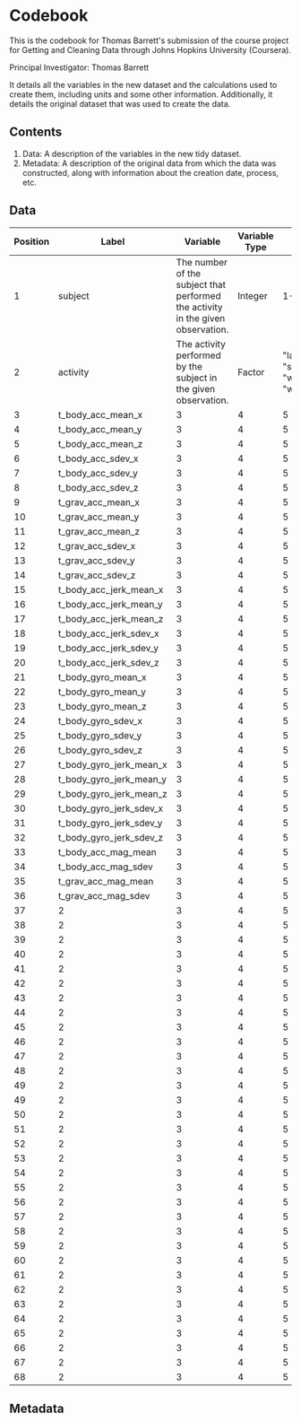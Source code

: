 # Codebook

This is the codebook for Thomas Barrett's submission of the course project for Getting and Cleaning Data through Johns Hopkins University (Coursera).

Principal Investigator: Thomas Barrett

It details all the variables in the new dataset and the calculations used to create them, including units and some other information. Additionally, it details the original dataset that was used to create the data.

## Contents
1. Data: A description of the variables in the new tidy dataset.
2. Metadata: A description of the original data from which the data was constructed, along with information about the creation date, process, etc.

## Data

Position | Label | Variable | Variable Type | Allowable Values | Comments
--- | --- | --- | --- | --- | ---
1 | subject | The number of the subject that performed the activity in the given observation. | Integer | 1-30 |
2 | activity | The activity performed by the subject in the given observation. | Factor | "laying", "sitting", "standing", "walking", "walking_downstairs", "walking_upstairs" | The factor levels are in the order listed to the left.
3 | t_body_acc_mean_x | 3 | 4 | 5 | 6
4 | t_body_acc_mean_y | 3 | 4 | 5 | 6
5 | t_body_acc_mean_z | 3 | 4 | 5 | 6
6 | t_body_acc_sdev_x | 3 | 4 | 5 | 6
7 | t_body_acc_sdev_y | 3 | 4 | 5 | 6
8 | t_body_acc_sdev_z | 3 | 4 | 5 | 6
9 | t_grav_acc_mean_x | 3 | 4 | 5 | 6
10 | t_grav_acc_mean_y | 3 | 4 | 5 | 6
11 | t_grav_acc_mean_z | 3 | 4 | 5 | 6
12 | t_grav_acc_sdev_x | 3 | 4 | 5 | 6
13 | t_grav_acc_sdev_y | 3 | 4 | 5 | 6
14 | t_grav_acc_sdev_z | 3 | 4 | 5 | 6
15 | t_body_acc_jerk_mean_x | 3 | 4 | 5 | 6
16 | t_body_acc_jerk_mean_y | 3 | 4 | 5 | 6
17 | t_body_acc_jerk_mean_z | 3 | 4 | 5 | 6
18 | t_body_acc_jerk_sdev_x | 3 | 4 | 5 | 6
19 | t_body_acc_jerk_sdev_y | 3 | 4 | 5 | 6
20 | t_body_acc_jerk_sdev_z | 3 | 4 | 5 | 6
21 | t_body_gyro_mean_x | 3 | 4 | 5 | 6
22 | t_body_gyro_mean_y | 3 | 4 | 5 | 6
23 | t_body_gyro_mean_z | 3 | 4 | 5 | 6
24 | t_body_gyro_sdev_x | 3 | 4 | 5 | 6
25 | t_body_gyro_sdev_y | 3 | 4 | 5 | 6
26 | t_body_gyro_sdev_z | 3 | 4 | 5 | 6
27 | t_body_gyro_jerk_mean_x | 3 | 4 | 5 | 6
28 | t_body_gyro_jerk_mean_y | 3 | 4 | 5 | 6
29 | t_body_gyro_jerk_mean_z | 3 | 4 | 5 | 6
30 | t_body_gyro_jerk_sdev_x | 3 | 4 | 5 | 6
31 | t_body_gyro_jerk_sdev_y | 3 | 4 | 5 | 6
32 | t_body_gyro_jerk_sdev_z | 3 | 4 | 5 | 6
33 | t_body_acc_mag_mean | 3 | 4 | 5 | 6
34 | t_body_acc_mag_sdev | 3 | 4 | 5 | 6
35 | t_grav_acc_mag_mean | 3 | 4 | 5 | 6
36 | t_grav_acc_mag_sdev | 3 | 4 | 5 | 6
37 | 2 | 3 | 4 | 5 | 6
38 | 2 | 3 | 4 | 5 | 6
39 | 2 | 3 | 4 | 5 | 6
40 | 2 | 3 | 4 | 5 | 6
41 | 2 | 3 | 4 | 5 | 6
42 | 2 | 3 | 4 | 5 | 6
43 | 2 | 3 | 4 | 5 | 6
44 | 2 | 3 | 4 | 5 | 6
45 | 2 | 3 | 4 | 5 | 6
46 | 2 | 3 | 4 | 5 | 6
47 | 2 | 3 | 4 | 5 | 6
48 | 2 | 3 | 4 | 5 | 6
49 | 2 | 3 | 4 | 5 | 6
49 | 2 | 3 | 4 | 5 | 6
50 | 2 | 3 | 4 | 5 | 6
51 | 2 | 3 | 4 | 5 | 6
52 | 2 | 3 | 4 | 5 | 6
53 | 2 | 3 | 4 | 5 | 6
54 | 2 | 3 | 4 | 5 | 6
55 | 2 | 3 | 4 | 5 | 6
56 | 2 | 3 | 4 | 5 | 6
57 | 2 | 3 | 4 | 5 | 6
58 | 2 | 3 | 4 | 5 | 6
59 | 2 | 3 | 4 | 5 | 6
60 | 2 | 3 | 4 | 5 | 6
61 | 2 | 3 | 4 | 5 | 6
62 | 2 | 3 | 4 | 5 | 6
63 | 2 | 3 | 4 | 5 | 6
64 | 2 | 3 | 4 | 5 | 6
65 | 2 | 3 | 4 | 5 | 6
66 | 2 | 3 | 4 | 5 | 6
67 | 2 | 3 | 4 | 5 | 6
68 | 2 | 3 | 4 | 5 | 6






## Metadata
